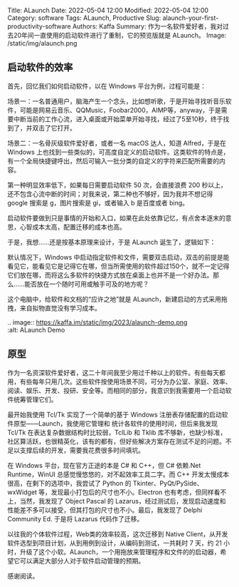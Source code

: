 Title: ALaunch
Date: 2022-05-04 12:00
Modified: 2022-05-04 12:00
Category: software
Tags: ALaunch, Productive 
Slug: alaunch-your-first-productivity-software
Authors: Kaffa
Summary: 作为一名软件爱好者，我对过去20年间一直使用的启动软件进行了重制，它的预览版就是 ALaunch。 
Image: /static/img/alaunch.png


## 启动软件的效率

首先，回忆我们如何启动软件，以在 Windows 平台为例，过程可能是：

场景一：一名普通用户，脑海产生一个念头，比如想听歌，于是开始寻找听音乐软件，可能是网易云音乐、QQMusic，Foobar2000，AIMP等，anyway，于是需要中断当前的工作心流，进入桌面或开始菜单开始寻找，经过了5至10秒，终于找到了，并双击了它打开。

场景二：一名骨灰级软件爱好者，或者一名 macOS 达人，知道 Alfred，于是在 Windows 上也找到一些类似的，可高度自定义的启动软件。这类软件的特点是，有一个全局快捷键呼出，然后可输入一批分类的自定义的字符来匹配所需要的内容。

第一种明显效率低下，如果每日需要启动软件 50 次，会直接浪费 200 秒以上，还不包含心流中断的时间；对我来说，第二种也不够好，因为我并不想记得 google 搜索是 g，图片搜索是 gi，或者输入 b 是百度或者 bing。

启动软件要做到只是事情的开始和入口，如果在此处依靠记忆，有点舍本逐末的意思，心智成本太高，配置迁移的成本也高。

于是，我想……还是按基本原理来设计，于是 ALaunch 诞生了，逻辑如下：

默认情况下，Windows 中启动指定软件和文件，需要双击启动，双击的前提是能看见它，能看见它是记得它在哪，但当所需使用的软件超过150个，就不一定记得它们放在哪，而将这么多软件的快捷方式放在桌面上也并不是一个好办法。那么……能否放在一个随时可用或触手可及的地方呢？

这个电脑中，给软件和文档的“应许之地”就是 ALaunch，新建启动的方式采用拖拽，来自拟物直觉没有学习成本。

.. image:: https://kaffa.im/static/img/2023/alaunch-demo.png    
    :alt: ALaunch Demo

## 原型

作为一名资深软件爱好者，这二十年间我至少用过千种以上的软件。有些每天都用，有些每年只用几次。这些软件按使用场景不同，可分为办公室、家庭、效率、阅读、娱乐、开发、投研、安全等。而相同的部分，我意识到我需要用一个启动软件统筹管理它们。

最开始我使用 Tcl/Tk 实现了一个简单的基于 Windows 注册表存储配置的启动软件原型——Launch，我使用它管理和
统计各软件的使用时间，但后来我发现 Tcl/Tk 在表达复杂数据结构时比较弱，TclLib 和 Tklib 库不够新，也缺少标准，社区算活跃，也很精英化，该有的都有，但好些解决方案存在测试不足的问题。不足以支撑后续的开发，需要我花费很多时间填坑。

在 Windows 平台，现在官方正途的本是 C# 和 C++，但 C# 依赖.Net Runtime，WinUI 总感觉慢悠悠的，对不起效率工具二字。而 C++ 开发太慢成本很高，在剩下的选项中，我尝试了 Python 的 Tkinter、PyQt/PySide、wxWidget 等，发现最小打包后的尺寸也不小。Electron 也有考虑，但同样看不上，当然，我发现了 Object Pascal 的 Lazarus，经过测试后，发现启动速度和性能差不多可以接受，但其打包的尺寸也不小。最后，我发现了 Delphi Community Ed. 于是将 Lazarus 代码作了迁移。

以往我的个体软件过程，Web类的效率较高，这次迁移到 Native Client，从开发软件选型到项目计划，从到用例到设计，从编码到测试，一共耗时 7 天，约 21 小时，升级了这个小软。ALaunch，一个用拖放来管理程序和文件的的启动器，希望它可以满足大部分人对于软件启动管理的预期。


感谢阅读。



[1]: https://kaffa.im/file/alaunch-v0.1.7z

